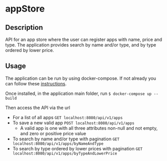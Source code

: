 # appStore

## Description
API for an app store where the user can register apps with name, price and type. The application provides search by 
name and/or type, and by type ordered by lower price.

## Usage
The application can be run 
by using docker-compose. 
If not already you can follow these [instructions](https://docs.docker.com/engine/install/).

Once installed, in the application main folder, run
`$ docker-compose up --build`

Then access the API via the url
 * For a list of all apps `GET localhost:8080/api/v1/apps`
 * To save a new valid app `POST localhost:8080/api/v1/apps`
   * A valid app is one with all three attributes non-null and not empty, and zero or positive price value 
 * To search by name and/or type with pagination `GET localhost:8080/api/v1/apps/byNameAndType`
 * To search by type ordered by lower prices with pagination `GET localhost:8080/api/v1/apps/byTypeAndLowerPrice`